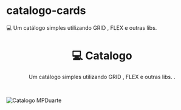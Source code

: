 # catalogo-cards
💻 Um catálogo simples utilizando GRID , FLEX e outras libs.  


<h1 align="center">💻 Catalogo</h1>
<p align="center">
  Um catálogo simples utilizando GRID , FLEX e outras libs. .
</p>
<br>

![Catalogo MPDuarte](https://github.com/MauricioPDuarte/catalogo-cards/ca1.png)
